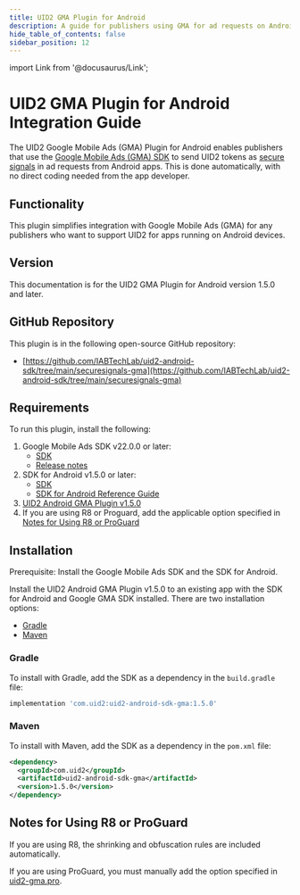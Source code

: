 ```yaml
---
title: UID2 GMA Plugin for Android
description: A guide for publishers using GMA for ad requests on Android apps.
hide_table_of_contents: false
sidebar_position: 12
---
```


import Link from '@docusaurus/Link';

# UID2 GMA Plugin for Android Integration Guide

The UID2 Google Mobile Ads (GMA) Plugin for Android enables publishers that use the [Google Mobile Ads (GMA) SDK](https://developers.google.com/ad-manager/mobile-ads-sdk) to send <Link href="../ref-info/glossary-uid#gl-uid2-token">UID2 tokens</Link> as [secure signals](https://support.google.com/admob/answer/11556288) in ad requests from Android apps. This is done automatically, with no direct coding needed from the app developer.

## Functionality

This plugin simplifies integration with Google Mobile Ads (GMA) for any publishers who want to support UID2 for apps running on Android devices.

## Version

<!-- As of 2024-10-22 -->

This documentation is for the UID2 GMA Plugin for Android version 1.5.0 and later.

## GitHub Repository

This plugin is in the following open-source GitHub repository:

- [https://github.com/IABTechLab/uid2-android-sdk/tree/main/securesignals-gma](https://github.com/IABTechLab/uid2-android-sdk/tree/main/securesignals-gma)

## Requirements 

To run this plugin, install the following:

1. Google Mobile Ads SDK v22.0.0 or later:
   - [SDK](https://developers.google.com/admob/android/sdk)
   - [Release notes](https://developers.google.com/admob/android/rel-notes)
1. SDK for Android v1.5.0 or later:
   - [SDK](https://central.sonatype.com/artifact/com.uid2/uid2-android-sdk)
   - [SDK for Android Reference Guide](../sdks/sdk-ref-android.md)
1. [UID2 Android GMA Plugin v1.5.0](https://central.sonatype.com/artifact/com.uid2/uid2-android-sdk-gma/)
1. If you are using R8 or Proguard, add the applicable option specified in [Notes for Using R8 or ProGuard](#notes-for-using-r8-or-proguard)

## Installation

Prerequisite: Install the Google Mobile Ads SDK and the SDK for Android.

Install the UID2 Android GMA Plugin v1.5.0 to an existing app with the SDK for Android and Google GMA SDK installed. There are two installation options:

- [Gradle](#gradle)
- [Maven](#maven)

### Gradle 

To install with Gradle, add the SDK as a dependency in the `build.gradle` file:

```js
implementation 'com.uid2:uid2-android-sdk-gma:1.5.0'
```

### Maven 

To install with Maven, add the SDK as a dependency in the `pom.xml` file:

``` xml
<dependency>
  <groupId>com.uid2</groupId>
  <artifactId>uid2-android-sdk-gma</artifactId>
  <version>1.5.0</version>
</dependency>
```

## Notes for Using R8 or ProGuard

If you are using R8, the shrinking and obfuscation rules are included automatically.

If you are using ProGuard, you must manually add the option specified in [uid2-gma.pro](https://github.com/IABTechLab/uid2-android-sdk/blob/main/securesignals-gma/uid2-gma.pro).

